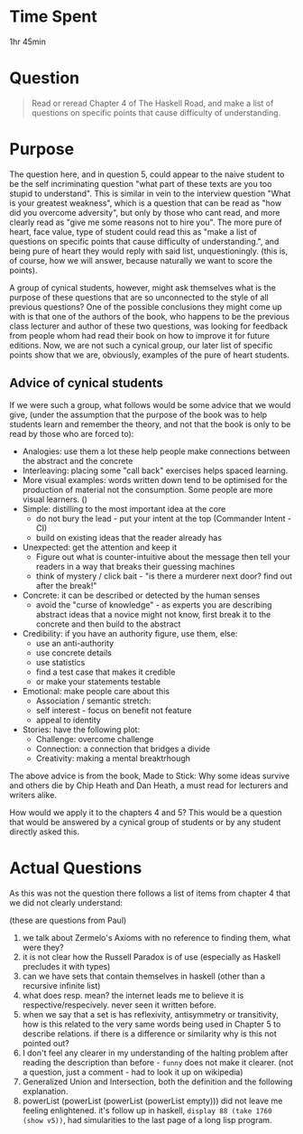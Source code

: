 # Time Spent
1hr 45min

# Question
> Read or reread Chapter 4 of The Haskell Road, and make a list of questions on specific points that cause difficulty of understanding.

# Purpose
The question here, and in question 5, could appear to the naive student to be the self incriminating question "what part of these texts are you too stupid to understand". This is similar in vein to the interview question "What is your greatest weakness", which is a question that can be read as "how did you overcome adversity", but only by those who cant read, and more clearly read as "give me some reasons not to hire you".  The more pure of heart, face value, type of student could read this as "make a list of questions on specific points that cause difficulty of understanding.", and being pure of heart they would reply with said list, unquestioningly. (this is, of course, how we will answer, because naturally we want to score the points). 

A group of cynical students, however, might ask themselves what is the purpose of these questions that are so unconnected to the style of all previous questions?  One of the possible conclusions they might come up with is that one of the authors of the book, who happens to be the previous class lecturer and author of these two questions, was looking for feedback from people whom had read their book on how to improve it for future editions.  Now, we are not such a cynical group, our later list of specific points show that we are, obviously, examples of the pure of heart students. 

## Advice of cynical students
If we were such a group, what follows would be some advice that we would give, (under the assumption that the purpose of the book was to help students learn and remember the theory, and not that the book is only to be read by those who are forced to):
* Analogies: use them a lot these help people make connections between the abstract and the concrete 
* Interleaving: placing some "call back" exercises helps spaced learning.
* More visual examples: words written down tend to be optimised for the production of material not the consumption. Some people are more visual learners. ()
* Simple: distilling to the most important idea at the core
    * do not bury the lead - put your intent at the top (Commander Intent - CI)
    * build on existing ideas that the reader already has
* Unexpected: get the attention and keep it
    * Figure out what is counter-intuitive about the message then tell your readers in a way that breaks their guessing machines
    * think of mystery / click bait - "is there a murderer next door? find out after the break!"
* Concrete: it can be described or detected by the human senses
    * avoid the "curse of knowledge" - as experts you are describing abstract ideas that a novice might not know, first break it to the concrete and then build to the abstract
* Credibility: if you have an authority figure, use them, else:
    * use an anti-authority
    * use concrete details
    * use statistics
    * find a test case that makes it credible
    * or make your statements testable 
* Emotional: make people care about this
    * Association / semantic stretch: 
    * self interest - focus on benefit not feature
    * appeal to identity
* Stories: have the following plot:
    * Challenge: overcome challenge
    * Connection: a connection that bridges a divide
    * Creativity: making a mental breaktrhough

The above advice is from the book, Made to Stick: Why some ideas survive and others die by Chip Heath and Dan Heath, a must read for lecturers and writers alike.

How would we apply it to the chapters 4 and 5? This would be a question that would be answered by a cynical group of students or by any student directly asked this. 

# Actual Questions
As this was not the question there follows a list of items from chapter 4 that we did not clearly understand: 

(these are questions from Paul)
1. we talk about Zermelo's Axioms with no reference to finding them, what were they?
1. it is not clear how the Russell Paradox is of use (especially as Haskell precludes it with types)
1. can we have sets that contain themselves in haskell (other than a recursive infinite list)
1. what does resp. mean? the internet leads me to believe it is respective/respecively.  never seen it written before.
1. when we say that a set is has reflexivity, antisymmetry or transitivity, how is this related to the very same words being used in Chapter 5 to describe relations. if there is a difference or similarity why is this not pointed out?
1. I don't feel any clearer in my understanding of the halting problem after reading the description than before - `funny` does not make it clearer. (not a question, just a comment - had to look it up on wikipedia)
1. Generalized Union and Intersection, both the definition and the following explanation.
1. powerList (powerList (powerList (powerList empty))) did not leave me feeling enlightened.  it's follow up in haskell, `display 88 (take 1760 (show v5))`, had simularities to the last page of a long lisp program.
 
